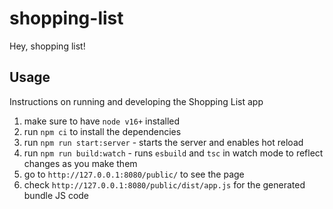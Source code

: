 # shopping-list

Hey, shopping list!

## Usage

Instructions on running and developing the Shopping List app

1. make sure to have `node v16+` installed
2. run `npm ci` to install the dependencies
3. run `npm run start:server` - starts the server and enables hot reload
4. run `npm run build:watch` - runs `esbuild` and `tsc` in watch mode to reflect changes as you make them
5. go to `http://127.0.0.1:8080/public/` to see the page
6. check `http://127.0.0.1:8080/public/dist/app.js` for the generated bundle JS code
